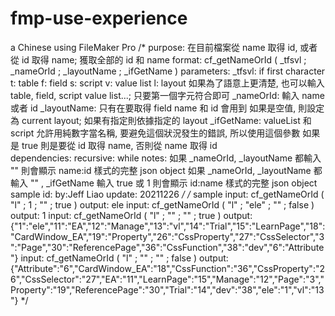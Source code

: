 # fmp-use-experience
a Chinese using FileMaker Pro
/*
	purpose: 
		在目前檔案從 name 取得 id, 或者從 id 取得 name; 獲取全部的 id 和 name
	format:
		cf_getNameOrId ( _tfsvl ; _nameOrId ; _layoutName ; _ifGetName )
	parameters:
		_tfsvl: if first character
			t: table
			f: field
			s: script
			v: value list
			l: layout
			如果為了語意上更清楚, 也可以輸入 table, field, script value list...; 只要第一個字元符合即可
		_nameOrId: 輸入 name 或者 id
		_layoutName:
			只有在要取得 field name 和 id 會用到
			如果是空值, 則設定為 current layout; 如果有指定則依據指定的 layout
		_ifGetName:
			valueList 和 script 允許用純數字當名稱, 要避免這個狀況發生的錯誤, 所以使用這個參數
			如果是 true 則是要從 id 取得 name, 否則從 name 取得 id	
	dependencies:
	recursive: while
	notes:
		如果 _nameOrId, _layoutName 都輸入 "" 則會顯示 name:id 樣式的完整 json object
		如果 _nameOrId, _layoutName 都輸入 "" , _ifGetName 輸入 true 或 1 則會顯示 id:name 樣式的完整 json object
	sample id: 
	by:Jeff Liao
	update: 20211226
*/
/* sample
input: 
  cf_getNameOrId ( "l" ; 1 ; "" ; true )
output: 
  ele
input: 
  cf_getNameOrId ( "l" ; "ele" ; "" ; false )
output: 
  1
input: 
  cf_getNameOrId ( "l" ; "" ; "" ; true )
output: 
  {"1":"ele","11":"EA","12":"Manage","13":"vl","14":"Trial","15":"LearnPage","18":"CardWindow_EA","19":"Property","26":"CssProperty","27":"CssSelector","3":"Page","30":"ReferencePage","36":"CssFunction","38":"dev","6":"Attribute"}
input: 
  cf_getNameOrId ( "l" ; "" ; "" ; false )
output:
  {"Attribute":"6","CardWindow_EA":"18","CssFunction":"36","CssProperty":"26","CssSelector":"27","EA":"11","LearnPage":"15","Manage":"12","Page":"3","Property":"19","ReferencePage":"30","Trial":"14","dev":"38","ele":"1","vl":"13"}
*/
